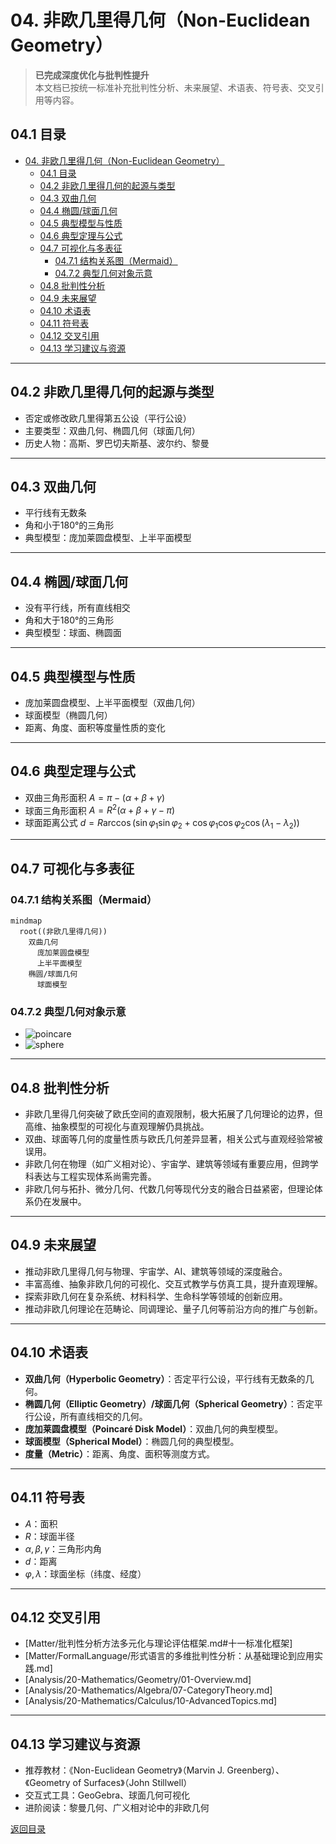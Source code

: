 # 04. 非欧几里得几何（Non-Euclidean Geometry）

> **已完成深度优化与批判性提升**  
> 本文档已按统一标准补充批判性分析、未来展望、术语表、符号表、交叉引用等内容。

## 04.1 目录

- [04. 非欧几里得几何（Non-Euclidean Geometry）](#04-非欧几里得几何non-euclidean-geometry)
  - [04.1 目录](#041-目录)
  - [04.2 非欧几里得几何的起源与类型](#042-非欧几里得几何的起源与类型)
  - [04.3 双曲几何](#043-双曲几何)
  - [04.4 椭圆/球面几何](#044-椭圆球面几何)
  - [04.5 典型模型与性质](#045-典型模型与性质)
  - [04.6 典型定理与公式](#046-典型定理与公式)
  - [04.7 可视化与多表征](#047-可视化与多表征)
    - [04.7.1 结构关系图（Mermaid）](#0471-结构关系图mermaid)
    - [04.7.2 典型几何对象示意](#0472-典型几何对象示意)
  - [04.8 批判性分析](#048-批判性分析)
  - [04.9 未来展望](#049-未来展望)
  - [04.10 术语表](#0410-术语表)
  - [04.11 符号表](#0411-符号表)
  - [04.12 交叉引用](#0412-交叉引用)
  - [04.13 学习建议与资源](#0413-学习建议与资源)

---

## 04.2 非欧几里得几何的起源与类型

- 否定或修改欧几里得第五公设（平行公设）
- 主要类型：双曲几何、椭圆几何（球面几何）
- 历史人物：高斯、罗巴切夫斯基、波尔约、黎曼

---

## 04.3 双曲几何

- 平行线有无数条
- 角和小于180°的三角形
- 典型模型：庞加莱圆盘模型、上半平面模型

---

## 04.4 椭圆/球面几何

- 没有平行线，所有直线相交
- 角和大于180°的三角形
- 典型模型：球面、椭圆面

---

## 04.5 典型模型与性质

- 庞加莱圆盘模型、上半平面模型（双曲几何）
- 球面模型（椭圆几何）
- 距离、角度、面积等度量性质的变化

---

## 04.6 典型定理与公式

- 双曲三角形面积 $A = \pi - (\alpha + \beta + \gamma)$
- 球面三角形面积 $A = R^2 (\alpha + \beta + \gamma - \pi)$
- 球面距离公式 $d = R \arccos(\sin\varphi_1\sin\varphi_2 + \cos\varphi_1\cos\varphi_2\cos(\lambda_1-\lambda_2))$

---

## 04.7 可视化与多表征

### 04.7.1 结构关系图（Mermaid）

```mermaid
mindmap
  root((非欧几里得几何))
    双曲几何
      庞加莱圆盘模型
      上半平面模型
    椭圆/球面几何
      球面模型
```

### 04.7.2 典型几何对象示意

- ![poincare](https://upload.wikimedia.org/wikipedia/commons/6/6a/Poincare_disk_model.svg)
- ![sphere](https://latex.codecogs.com/svg.image?\text{Sphere})

---

## 04.8 批判性分析

- 非欧几里得几何突破了欧氏空间的直观限制，极大拓展了几何理论的边界，但高维、抽象模型的可视化与直观理解仍具挑战。
- 双曲、球面等几何的度量性质与欧氏几何差异显著，相关公式与直观经验常被误用。
- 非欧几何在物理（如广义相对论）、宇宙学、建筑等领域有重要应用，但跨学科表达与工程实现体系尚需完善。
- 非欧几何与拓扑、微分几何、代数几何等现代分支的融合日益紧密，但理论体系仍在发展中。

---

## 04.9 未来展望

- 推动非欧几里得几何与物理、宇宙学、AI、建筑等领域的深度融合。
- 丰富高维、抽象非欧几何的可视化、交互式教学与仿真工具，提升直观理解。
- 探索非欧几何在复杂系统、材料科学、生命科学等领域的创新应用。
- 推动非欧几何理论在范畴论、同调理论、量子几何等前沿方向的推广与创新。

---

## 04.10 术语表

- **双曲几何（Hyperbolic Geometry）**：否定平行公设，平行线有无数条的几何。
- **椭圆几何（Elliptic Geometry）/球面几何（Spherical Geometry）**：否定平行公设，所有直线相交的几何。
- **庞加莱圆盘模型（Poincaré Disk Model）**：双曲几何的典型模型。
- **球面模型（Spherical Model）**：椭圆几何的典型模型。
- **度量（Metric）**：距离、角度、面积等测度方式。

---

## 04.11 符号表

- $A$：面积
- $R$：球面半径
- $\alpha, \beta, \gamma$：三角形内角
- $d$：距离
- $\varphi, \lambda$：球面坐标（纬度、经度）

---

## 04.12 交叉引用

- [Matter/批判性分析方法多元化与理论评估框架.md#十一标准化框架]
- [Matter/FormalLanguage/形式语言的多维批判性分析：从基础理论到应用实践.md]
- [Analysis/20-Mathematics/Geometry/01-Overview.md]
- [Analysis/20-Mathematics/Algebra/07-CategoryTheory.md]
- [Analysis/20-Mathematics/Calculus/10-AdvancedTopics.md]

---

## 04.13 学习建议与资源

- 推荐教材：《Non-Euclidean Geometry》（Marvin J. Greenberg）、《Geometry of Surfaces》（John Stillwell）
- 交互式工具：GeoGebra、球面几何可视化
- 进阶阅读：黎曼几何、广义相对论中的非欧几何

[返回目录](#041-目录)
